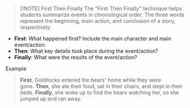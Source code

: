 > [!NOTE] First Then Finally
> The "First Then Finally" technique helps students summarize events in chronological order. The three words represent the beginning, main action, and conclusion of a story, respectively:
- **First**: What happened first? Include the main character and main event/action.
- **Then**: What key details took place during the event/action?
- **Finally**: What were the results of the event/action?

Example
> **First**, Goldilocks entered the bears' home while they were gone. **Then**, she ate their food, sat in their chairs, and slept in their beds. **Finally**, she woke up to find the bears watching her, so she jumped up and ran away.